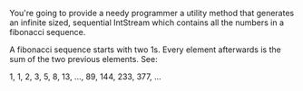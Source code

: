 You're going to provide a needy programmer a utility method that generates an infinite sized, sequential IntStream which contains all the numbers in a fibonacci sequence.

A fibonacci sequence starts with two 1s. Every element afterwards is the sum of the two previous elements. See:

1, 1, 2, 3, 5, 8, 13, ..., 89, 144, 233, 377, ...